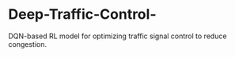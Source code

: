 # Deep-Traffic-Control-
DQN-based RL model for optimizing traffic signal control to reduce congestion. 
